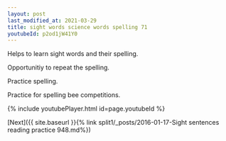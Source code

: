 ```yaml
---
layout: post
last_modified_at: 2021-03-29
title: sight words science words spelling 71
youtubeId: p2od1jW41Y0
---
```

 
 
Helps to learn sight words and their spelling.

Opportunitiy to repeat the spelling. 

Practice spelling. 
 
Practice for spelling bee competitions. 
 
{% include youtubePlayer.html id=page.youtubeId %}
 
 

[Next]({{ site.baseurl }}{% link  split1/_posts/2016-01-17-Sight sentences reading practice 948.md%})
 
